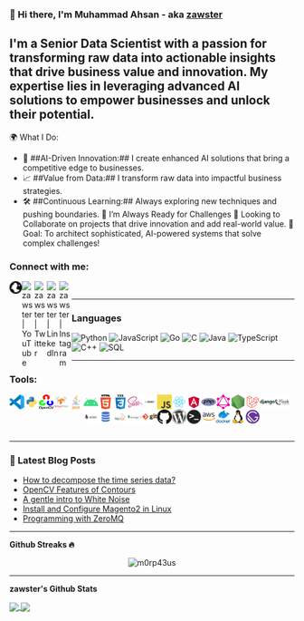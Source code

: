 ### 👋 Hi there, I'm Muhammad Ahsan - aka [zawster][website] 

## I'm a Senior Data Scientist with a passion for transforming raw data into actionable insights that drive business value and innovation. My expertise lies in leveraging advanced AI solutions to empower businesses and unlock their potential.
🌍 What I Do:
  - 🧠 ##AI-Driven Innovation:## I create enhanced AI solutions that bring a competitive edge to businesses.
  - 📈 ##Value from Data:## I transform raw data into impactful business strategies.
  - 🛠 ##Continuous Learning:## Always exploring new techniques and pushing boundaries.
🌱 I’m Always Ready for Challenges
🤝 Looking to Collaborate on projects that drive innovation and add real-world value.
🥅 Goal: To architect sophisticated, AI-powered systems that solve complex challenges!

### Connect with me:

[<img align="left" alt="zawster.com" width="22px" src="https://raw.githubusercontent.com/iconic/open-iconic/master/svg/globe.svg" />][website]
[<img align="left" alt="zawster | YouTube" width="22px" src="https://cdn.jsdelivr.net/npm/simple-icons@v3/icons/youtube.svg" />][youtube]
[<img align="left" alt="zawster | Twitter" width="22px" src="https://cdn.jsdelivr.net/npm/simple-icons@v3/icons/twitter.svg" />][twitter]
[<img align="left" alt="zawster | LinkedIn" width="22px" src="https://cdn.jsdelivr.net/npm/simple-icons@v3/icons/linkedin.svg" />][linkedin]
[<img align="left" alt="zawster | Instagram" width="22px" src="https://cdn.jsdelivr.net/npm/simple-icons@v3/icons/instagram.svg" />][instagram]

<br />

---

### Languages

![Python](https://img.shields.io/badge/-Python-000?&logo=Python)
![JavaScript](https://img.shields.io/badge/-JavaScript-000?&logo=JavaScript)
![Go](https://img.shields.io/badge/-Go-000?&logo=Go)
![C](https://img.shields.io/badge/-C-000?&logo=C)
![Java](https://img.shields.io/badge/-Java-000?&logo=Java&logoColor=007396)
![TypeScript](https://img.shields.io/badge/-TypeScript-000?&logo=TypeScript)
![C++](https://img.shields.io/badge/-C++-000?&logo=c%2b%2b&logoColor=00599C)
![SQL](https://img.shields.io/badge/-SQL-000?&logo=MySQL)

---

### Tools:

<img align="left" alt="Visual Studio Code" width="26px" src="https://raw.githubusercontent.com/github/explore/80688e429a7d4ef2fca1e82350fe8e3517d3494d/topics/visual-studio-code/visual-studio-code.png" />
<img align="left" alt="Python3" width="26px" src="https://raw.githubusercontent.com/github/explore/80688e429a7d4ef2fca1e82350fe8e3517d3494d/topics/python/python.png" />
<img align="left" alt="OpenCV" width="26px" src="https://raw.githubusercontent.com/github/explore/80688e429a7d4ef2fca1e82350fe8e3517d3494d/topics/opencv/opencv.png" />
<img align="left" alt="Tensorflow"
width="26px" src="https://raw.githubusercontent.com/github/explore/80688e429a7d4ef2fca1e82350fe8e3517d3494d/topics/tensorflow/tensorflow.png" />
<img align="left" alt="Java" width="27px" src="https://raw.githubusercontent.com/github/explore/80688e429a7d4ef2fca1e82350fe8e3517d3494d/topics/java/java.png" />
<img align="left" alt="Android" width="26px" src="https://raw.githubusercontent.com/github/explore/80688e429a7d4ef2fca1e82350fe8e3517d3494d/topics/android/android.png" />
<img align="left" alt="HTML5" width="26px" src="https://raw.githubusercontent.com/github/explore/80688e429a7d4ef2fca1e82350fe8e3517d3494d/topics/html/html.png" />
<img align="left" alt="CSS3" width="26px" src="https://raw.githubusercontent.com/github/explore/80688e429a7d4ef2fca1e82350fe8e3517d3494d/topics/css/css.png" />
<img align="left" alt="Sass" width="26px" src="https://raw.githubusercontent.com/github/explore/80688e429a7d4ef2fca1e82350fe8e3517d3494d/topics/sass/sass.png" />
<img align="left" alt="JQuery" width="26px" src="https://raw.githubusercontent.com/github/explore/80688e429a7d4ef2fca1e82350fe8e3517d3494d/topics/jquery/jquery.png" />
<img align="left" alt="JavaScript" width="26px" src="https://raw.githubusercontent.com/github/explore/80688e429a7d4ef2fca1e82350fe8e3517d3494d/topics/javascript/javascript.png" />
<img align="left" alt="React" width="26px" src="https://raw.githubusercontent.com/github/explore/80688e429a7d4ef2fca1e82350fe8e3517d3494d/topics/react/react.png" />
<img align="left" alt="Angular" width="26px" src="https://raw.githubusercontent.com/github/explore/80688e429a7d4ef2fca1e82350fe8e3517d3494d/topics/angular/angular.png" />
<img align="left" alt="Php" width="26px" src="https://raw.githubusercontent.com/github/explore/e94815998e4e0713912fed477a1f346ec04c3da2/topics/php/php.png" />
<img align="left" alt="GraphQL" width="26px" src="https://raw.githubusercontent.com/github/explore/80688e429a7d4ef2fca1e82350fe8e3517d3494d/topics/graphql/graphql.png" />
<img align="left" alt="Node.js" width="26px" src="https://raw.githubusercontent.com/github/explore/80688e429a7d4ef2fca1e82350fe8e3517d3494d/topics/nodejs/nodejs.png" />
<img align="left" alt="Laravel" width="26px" src="https://raw.githubusercontent.com/github/explore/80688e429a7d4ef2fca1e82350fe8e3517d3494d/topics/laravel/laravel.png" />
<img align="left" alt="djengo" width="26px" src="https://raw.githubusercontent.com/github/explore/361e2821e2dea67711cde99c9c40ed357061cf27/topics/django/django.png" />
<img align="left" alt="Flask" width="26px" src="https://raw.githubusercontent.com/github/explore/80688e429a7d4ef2fca1e82350fe8e3517d3494d/topics/flask/flask.png" />
<img align="left" alt="Elixir" width="26px" src="https://raw.githubusercontent.com/github/explore/80688e429a7d4ef2fca1e82350fe8e3517d3494d/topics/elixir/elixir.png" />
<img align="left" alt="SQL" width="26px" src="https://raw.githubusercontent.com/github/explore/80688e429a7d4ef2fca1e82350fe8e3517d3494d/topics/sql/sql.png" />
<img align="left" alt="MySQL" width="26px" src="https://raw.githubusercontent.com/github/explore/80688e429a7d4ef2fca1e82350fe8e3517d3494d/topics/mysql/mysql.png" />
<img align="left" alt="MongoDB" width="26px" src="https://raw.githubusercontent.com/github/explore/80688e429a7d4ef2fca1e82350fe8e3517d3494d/topics/mongodb/mongodb.png" />
<img align="left" alt="Git" width="26px" src="https://raw.githubusercontent.com/github/explore/80688e429a7d4ef2fca1e82350fe8e3517d3494d/topics/git/git.png" />
<img align="left" alt="GitHub" width="26px" src="https://raw.githubusercontent.com/github/explore/78df643247d429f6cc873026c0622819ad797942/topics/github/github.png" />
<img align="left" alt="wordpress" width="26px" src="https://raw.githubusercontent.com/github/explore/80688e429a7d4ef2fca1e82350fe8e3517d3494d/topics/wordpress/wordpress.png" >
<img align="left" alt="Terminal" width="26px" src="https://raw.githubusercontent.com/github/explore/80688e429a7d4ef2fca1e82350fe8e3517d3494d/topics/terminal/terminal.png" >
<img align="left" alt="AWS" width="26px" src="https://raw.githubusercontent.com/github/explore/80688e429a7d4ef2fca1e82350fe8e3517d3494d/topics/aws/aws.png" />
<img align="left" alt="Docker" width="26px" src="https://raw.githubusercontent.com/github/explore/80688e429a7d4ef2fca1e82350fe8e3517d3494d/topics/docker/docker.png" />
<img align="left" alt="Linux" width="26px" src="https://raw.githubusercontent.com/github/explore/80688e429a7d4ef2fca1e82350fe8e3517d3494d/topics/linux/linux.png" />
<img align="left" alt="Gatsby" width="26px" src="https://raw.githubusercontent.com/github/explore/e94815998e4e0713912fed477a1f346ec04c3da2/topics/gatsby/gatsby.png" /><br /><br />
<br />
<br />

---

### 📕 Latest Blog Posts

<!-- BLOG-POST-LIST:START -->
- [How to decompose the time series data?](https://zawster.wordpress.com/2020/05/05/how-to-decompose-the-time-series-data/)
- [OpenCV Features of Contours](https://zawster.wordpress.com/2020/03/15/opencv-features-of-contours/)
- [A gentle intro to White Noise](https://zawster.wordpress.com/2020/04/16/a-gentle-intro-to-white-noise/)
- [Install and Configure Magento2 in Linux](https://zawster.wordpress.com/2018/09/29/install-and-configure-magento2/)
- [Programming with ZeroMQ](https://zawster.wordpress.com/2019/09/12/programming-with-zeromq/)
<!-- BLOG-POST-LIST:END -->

---

<!-- <img align="left" alt="zawster's Github Stats" src="https://github-readme-stats.vercel.app/api?username=zawster&show_icons=true&hide=contribs" /> -->
<b>Github Streaks 🔥</b>

<p align="center"><img src="https://github-readme-streak-stats.herokuapp.com/?user=m0rp43us&theme=black-ice&hide_border=true&stroke=0000&background=0D1117&ring=e05397&fire=e05397&currStreakLabel=e05397&bg_color=30,e96443,904e95&title_color=fff&text_color=fff" alt="m0rp43us" /></p>

---

<b>zawster's Github Stats</b>

<a href="https://github-readme-stats.vercel.app/api?username=m0rp43us&count_private=true&show_icons=true&theme=chartreuse-dark">
  <img align="center" src="https://github-readme-stats.vercel.app/api?username=m0rp43us&bg_color=30,e96443,904e95&title_color=fff&text_color=fff" />
</a>
<a href="https://github.com/m0rp43us">
  <img align="center" src="https://github-readme-stats.vercel.app/api/top-langs/?username=m0rp43us&bg_color=30,e96443,904e95&title_color=fff&text_color=fff" />
</a>

[website]: https://zawster.wordpress.com
[twitter]: https://twitter.com/zawster_
[youtube]: https://www.youtube.com/channel/UChmByX2cvbt5RIQVgV3fTaw
[instagram]: https://instagram.com/zawster_
[linkedin]: https://linkedin.com/in/zawster
